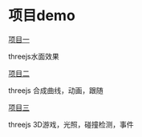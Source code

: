 # 项目demo

[项目一](https://jingjingshenye.github.io/threejs-blog/)

threejs水面效果


[项目二](https://jingjingshenye.github.io/threejs-aircraft/)

threejs 合成曲线，动画，跟随

[项目三](https://jingjingshenye.github.io/threejs-car-game/)


threejs 3D游戏，光照，碰撞检测，事件

